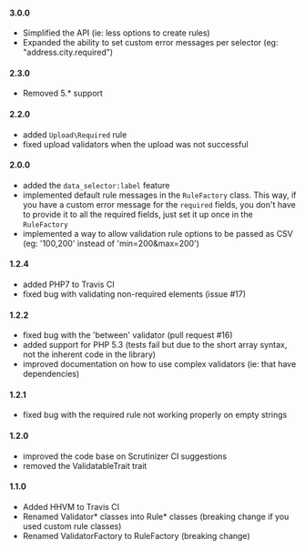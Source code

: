 #### 3.0.0

- Simplified the API (ie: less options to create rules)
- Expanded the ability to set custom error messages per selector (eg: "address.city.required")

#### 2.3.0

- Removed 5.* support

#### 2.2.0

- added `Upload\Required` rule
- fixed upload validators when the upload was not successful

#### 2.0.0

- added the `data_selector:label` feature
- implemented default rule messages in the `RuleFactory` class. This way, if you have a custom error message for the `required` fields, you don't have to provide it to all the required fields, just set it up once in the `RuleFactory`
- implemented a way to allow validation rule options to be passed as CSV (eg: '100,200' instead of 'min=200&max=200')


#### 1.2.4

- added PHP7 to Travis CI
- fixed bug with validating non-required elements (issue #17)

#### 1.2.2

- fixed bug with the 'between' validator (pull request #16)
- added support for PHP 5.3 (tests fail but due to the short array syntax, not the inherent code in the library)
- improved documentation on how to use complex validators (ie: that have dependencies)

#### 1.2.1

- fixed bug with the required rule not working properly on empty strings

#### 1.2.0

- improved the code base on Scrutinizer CI suggestions
- removed the ValidatableTrait trait

#### 1.1.0

- Added HHVM to Travis CI
- Renamed Validator\* classes into Rule\* classes (breaking change if you used custom rule classes)
- Renamed ValidatorFactory to RuleFactory (breaking change)
